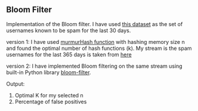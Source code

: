 ## Bloom Filter
Implementation of the Bloom filter. I have used [this dataset](http://www.stopforumspam.com/downloads/listed_username_30.zip
) as the set of usernames known to be spam for the last 30 days. 

version 1:
I have used [murmurHash function](https://sites.google.com/site/murmurhash/) with hashing memory size n and found the optimal number of hash functions (k). My stream is the spam usernames for the last 365 days is taken from [here](http://www.stopforumspam.com/downloads/listed_username_365.zip)

version 2: 
I have implemented Bloom filtering on the same stream using built-in Python library [bloom-filter](https://pypi.org/project/bloom-filter/).

Output:
1. Optimal K for my selected n
2. Percentage of false positives 
